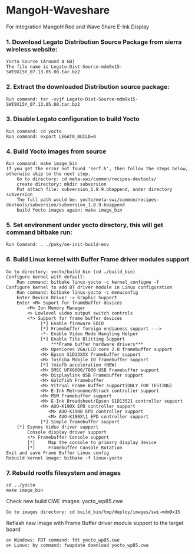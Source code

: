 # MangoH-Waveshare
For integration MangoH Red and Wave Share E-Ink Display


### 1. Download Legato Distribution Source Package from sierra wireless website:
    Yocto Source (Around 4 GB)
    The file name is Legato-Dist-Source-mdm9x15-SWI9X15Y_07.13.05.00.tar.bz2

### 2. Extract the downloaded Distribution source package:

    Run command: tar -xvjf Legato-Dist-Source-mdm9x15-SWI9X15Y_07.13.05.00.tar.bz2

### 3. Disable Legato configuration to build Yocto

    Run command: cd yocto
    Run command: export LEGATO_BUILD=0

### 4. Build Yocto images from source

    Run command: make image_bin
    If you get the error not found 'serf.h', then follow the steps below, otherwise skip to the next step.
        Go to directory: cd meta-swi/common/recipes-devtools/
        create directory: mkdir subversion
        Put attach file: subversion_1.8.9.bbappend, under directory subversion
        The full path would be: yocto/meta-swi/common/recipes-devtools/subversion/subversion_1.8.9.bbappend
        build Yocto images again: make image_bin
### 5. Set environment under yocto directory, this will get command bitbake run:

    Run Command: . ./poky/oe-init-build-env
    
### 6. Build Linux kernel with Buffer Frame driver modules support

    Go to directory: yocto/build_bin (cd …/build_bin)
    Configure kernel with default:
        Run command: bitbake linux-yocto -c kernel_configme -f
    Configure kernel to add BT driver module in Linux configuration
        Run command: bitbake linux-yocto -c menuconfig
        Enter Device Driver -> Graphic Support
        Enter <M> Suport for frameBuffer devices
            <M> Ion Memory Manager
            <> Lowlevel video output switch controls
            <*> Support for frame buffer devices 
                 [*] Enable firmware EDID
                 [*] Framebuffer foreign endianess support --->
                 -*- Enable Video Mode Hangling Helper
                 [*] Enable Tile Blitting Support
                     ***Frame buffer hardware drivers***
                 <M> OpenCores VGA/LCD core 2.0 framebuffer support
                 <M> Epson S1D13XXX framebuffer support
                 <M> Toshiba Mobile IO framebuffer support
                 [*] tmiofb acceleration (NEW)
                 <M> SMSC UFX6000/7000 USB Framebuffer support
                 <M> Displaylink USB Framebuffer support
                 <M> Goldfish Framebuffer 
                 <M> Vitrual Frame Buffer support(ONLY FOR TESTING)
                 <M> E-Ink Metronome/8track controller support
                 <M> MSM Framebuffer support
                 <M> E-Ink Broadsheet/Epson S1D13521 controller support
                 <M> AUO-K190X EPD controller support
                    <M> AUO-K1900 EPD controller support
                    <M> AUO-K190X\1 EPD controller support
                 [*] Simple framebuffer support 
        [*] Esynos Video driver support 
            Console display driver support 
            <*> Framebuffer Console support
            [*]     Map the console to primary display device
            [*]     Framebuffer Console Rotation
    Exit and save Frame Buffer Linux config
    Rebuild kernel image: bitbake -f linux-yocto
 
 ### 7. Rebuild rootfs filesystem and images
    
    cd ../yocto
    make image_bin

Check new build CWE images: yocto_wp85.cwe

    Go to images directory: cd build_bin/tmp/deploy/images/swi-mdm9x15

Reflash new image with Frame Buffer driver module support to the target board

    on Windows: FDT command: fdt yocto_wp85.cwe 
    on Linux: by command: fwupdate download yocto_wp85.cwe





